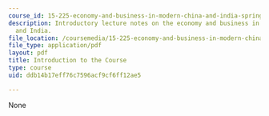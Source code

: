```yaml
---
course_id: 15-225-economy-and-business-in-modern-china-and-india-spring-2008
description: Introductory lecture notes on the economy and business in modern China
  and India.
file_location: /coursemedia/15-225-economy-and-business-in-modern-china-and-india-spring-2008/ddb14b17eff76c7596acf9cf6ff12ae5_lecture1.pdf
file_type: application/pdf
layout: pdf
title: Introduction to the Course
type: course
uid: ddb14b17eff76c7596acf9cf6ff12ae5

---
```

None